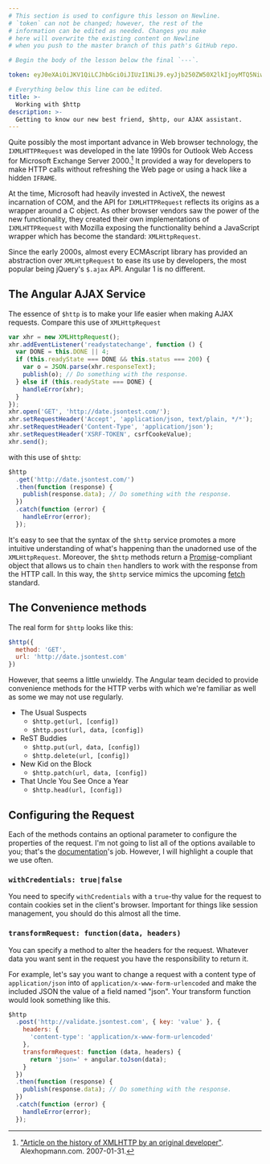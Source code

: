 ```yaml
---
# This section is used to configure this lesson on Newline.
# `token` can not be changed; however, the rest of the
# information can be edited as needed. Changes you make
# here will overwrite the existing content on Newline
# when you push to the master branch of this path's GitHub repo.

# Begin the body of the lesson below the final `---`.

token: eyJ0eXAiOiJKV1QiLCJhbGciOiJIUzI1NiJ9.eyJjb250ZW50X2lkIjoyMTQ5NiwiY29udGVudF90eXBlIjoiTGVzc29uIn0.KWe3spM0GNGRFLpkJiLl8xplBTshYURp1WBxuJFG50Q

# Everything below this line can be edited.
title: >-
  Working with $http
description: >-
  Getting to know our new best friend, $http, our AJAX assistant.
---
```

Quite possibly the most important advance in Web browser technology, the
`IXMLHTTPRequest` was developed in the late 1990s for Outlook Web Access
for Microsoft Exchange Server 2000.[^1] It provided a way for developers
to make HTTP calls without refreshing the Web page or using a hack like
a hidden `IFRAME`.

At the time, Microsoft had heavily invested in ActiveX, the newest
incarnation of COM, and the API for `IXMLHTTPRequest` reflects its origins
as a wrapper around a C object. As other browser vendors saw the power of
the new functionality, they created their own implementations of
`IXMLHTTPRequest` with Mozilla exposing the functionality behind a
JavaScript wrapper which has become the standard: `XMLHttpRequest`.

Since the early 2000s, almost every ECMAscript library has provided an
abstraction over `XMLHttpRequest` to ease its use by developers, the most
popular being jQuery's `$.ajax` API. Angular 1 is no different.

## The Angular AJAX Service

The essence of `$http` is to make your life easier when making AJAX
requests. Compare this use of `XMLHttpRequest`

```javascript
var xhr = new XMLHttpRequest();
xhr.addEventListener('readystatechange', function () {
  var DONE = this.DONE || 4;
  if (this.readyState === DONE && this.status === 200) {
    var o = JSON.parse(xhr.responseText);
    publish(o); // Do something with the response.
  } else if (this.readyState === DONE) {
    handleError(xhr);
  }
});
xhr.open('GET', 'http://date.jsontest.com/');
xhr.setRequestHeader('Accept', 'application/json, text/plain, */*');
xhr.setRequestHeader('Content-Type', 'application/json');
xhr.setRequestHeader('XSRF-TOKEN', csrfCookeValue);
xhr.send();
```

with this use of `$http`:

```javascript
$http
  .get('http://date.jsontest.com/')
  .then(function (response) {
    publish(response.data); // Do something with the response.
  })
  .catch(function (error) {
    handleError(error);
  });
```

It's easy to see that the syntax of the `$http` service promotes a
more intuitive understanding of what's happening than the unadorned
use of the `XMLHttpRequest`. Moreover, the `$http` methods return
a [Promise](http://promisesaplus.com/)-compliant object that allows
us to chain `then` handlers to work with the response from the HTTP
call. In this way, the `$http` service mimics the upcoming
[fetch](https://fetch.spec.whatwg.org) standard.

## The Convenience methods

The real form for `$http` looks like this:

```javascript
$http({
  method: 'GET',
  url: 'http://date.jsontest.com'
})
```

However, that seems a little unwieldy. The Angular team decided to
provide convenience methods for the HTTP verbs with which we're
familiar as well as some we may not use regularly.

* The Usual Suspects
  * `$http.get(url, [config])`
  * `$http.post(url, data, [config])`
* ReST Buddies
  * `$http.put(url, data, [config])`
  * `$http.delete(url, [config])`
* New Kid on the Block
  * `$http.patch(url, data, [config])`
* That Uncle You See Once a Year
  * `$http.head(url, [config])`

## Configuring the Request

Each of the methods contains an optional parameter to configure the
properties of the request. I'm not going to list all of the options
available to you; that's the
[documentation](https://docs.angularjs.org/api/ng/service/$http#usage)'s
job. However, I will highlight a couple that we use often.

### `withCredentials: true|false`

You need to specify `withCredentials` with a `true`-thy value for the
request to contain cookies set in the client's browser. Important for
things like session management, you should do this almost all the time.

### `transformRequest: function(data, headers)`

You can specify a method to alter the headers for the request. Whatever
data you want sent in the request you have the responsibility to return
it.

For example, let's say you want to change a request with a content type
of `application/json` into of `application/x-www-form-urlencoded` and
make the included JSON the value of a field named "json". Your transform
function would look something like this.

```javascript
$http
  .post('http://validate.jsontest.com', { key: 'value' }, {
    headers: {
      'content-type': 'application/x-www-form-urlencoded'
    },
    transformRequest: function (data, headers) {
      return 'json=' + angular.toJson(data);
    }
  })
  .then(function (response) {
    publish(response.data); // Do something with the response.
  })
  .catch(function (error) {
    handleError(error);
  });
```


[^1]: ["Article on the history of XMLHTTP by an original developer"](http://www.alexhopmann.com/xmlhttp.htm). Alexhopmann.com. 2007-01-31.